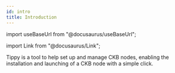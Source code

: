 ```yaml
---
id: intro
title: Introduction
---
```

import useBaseUrl from "@docusaurus/useBaseUrl";

import Link from "@docusaurus/Link";

Tippy is a tool to help set up and manage CKB nodes, enabling the installation and launching of a CKB node with a simple click.
